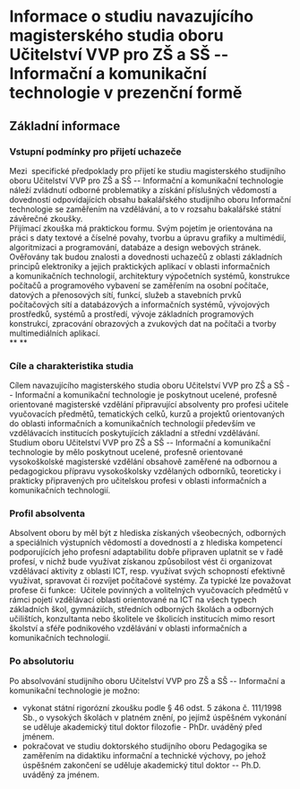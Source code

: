 # Informace o studiu navazujícího magisterského studia oboru  Učitelství VVP pro ZŠ a SŠ -- Informační a komunikační technologie v prezenční formě

## Základní informace

### Vstupní podmínky pro přijetí uchazeče

Mezi  specifické předpoklady pro přijetí ke studiu magisterského
studijního oboru Učitelství VVP pro ZŠ a SŠ -- Informační a komunikační
technologie náleží zvládnutí odborné problematiky a získání příslušných
vědomostí a dovedností odpovídajících obsahu bakalářského studijního
oboru Informační technologie se zaměřením na vzdělávání, a to v rozsahu
bakalářské státní závěrečné zkoušky.\
Přijímací zkouška má praktickou formu. Svým pojetím je orientována na
práci s daty textové a číselné povahy, tvorbu a úpravu grafiky a
multimédií, algoritmizaci a programování, databáze a design webových
stránek. Ověřovány tak budou znalosti a dovednosti uchazečů z oblasti
základních principů elektroniky a jejich praktických aplikací v oblasti
informačních a komunikačních technologií, architektury výpočetních
systémů, konstrukce počítačů a programového vybavení se zaměřením na
osobní počítače, datových a přenosových sítí, funkcí, služeb
a stavebních prvků počítačových sítí a databázových a informačních
systémů, vývojových prostředků, systémů a prostředí, vývoje základních
programových konstrukcí, zpracování obrazových a zvukových dat na
počítači a tvorby multimediálních aplikací.\
** **

### Cíle a charakteristika studia

Cílem navazujícího magisterského studia oboru Učitelství VVP pro ZŠ a SŠ
-- Informační a komunikační technologie je poskytnout ucelené, profesně
orientované magisterské vzdělání připravující absolventy pro profesi
učitele vyučovacích předmětů, tematických celků, kurzů a projektů
orientovaných do oblasti informačních a komunikačních technologií
především ve vzdělávacích institucích poskytujících základní a střední
vzdělávání.\
Studium oboru Učitelství VVP pro ZŠ a SŠ -- Informační a komunikační
technologie by mělo poskytnout ucelené, profesně orientované
vysokoškolské magisterské vzdělání obsahově zaměřené na odbornou a
pedagogickou přípravu vysokoškolsky vzdělaných odborníků, teoreticky i
prakticky připravených pro učitelskou profesi v oblasti informačních a
komunikačních technologií.

### Profil absolventa

Absolvent oboru by měl být z hlediska získaných všeobecných, odborných a
speciálních výstupních vědomostí a dovedností a z hlediska kompetencí
podporujících jeho profesní adaptabilitu dobře připraven uplatnit se v
řadě profesí, v nichž bude využívat získanou způsobilost vést či
organizovat vzdělávací aktivity z oblasti ICT, resp. využívat svých
schopností efektivně využívat, spravovat či rozvíjet počítačové systémy.
Za typické lze považovat profese či funkce:  Učitele povinných a
volitelných vyučovacích předmětů v rámci pojetí vzdělávací oblasti
orientované na ICT na všech typech základních škol, gymnáziích,
středních odborných školách a odborných učilištích, konzultanta nebo
školitele ve školicích institucích mimo resort školství a sféře
podnikového vzdělávání v oblasti informačních a komunikačních
technologií.

### Po absolutoriu

Po absolvování studijního oboru Učitelství VVP pro ZŠ a SŠ -- Informační
a komunikační technologie je možno:

-   vykonat státní rigorózní zkoušku podle § 46 odst. 5 zákona č.
    111/1998 Sb., o vysokých školách v platném znění, po jejímž úspěšném
    vykonání se uděluje akademický titul doktor filozofie - PhDr.
    uváděný před jménem.
-   pokračovat ve studiu doktorského studijního oboru Pedagogika se
    zaměřením na didaktiku informační a technické výchovy, po jehož
    úspěšném zakončení se uděluje akademický titul doktor -- Ph.D.
    uváděný za jménem.
